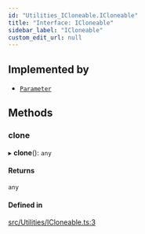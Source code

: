 ```yaml
---
id: "Utilities_ICloneable.ICloneable"
title: "Interface: ICloneable"
sidebar_label: "ICloneable"
custom_edit_url: null
---
```




## Implemented by

- [`Parameter`](../SceneTree/Parameters/SceneTree_Parameters_Parameter.Parameter)

## Methods

### clone

▸ **clone**(): `any`

#### Returns

`any`

#### Defined in

[src/Utilities/ICloneable.ts:3](https://github.com/ZeaInc/zea-engine/blob/976b47e27/src/Utilities/ICloneable.ts#L3)

